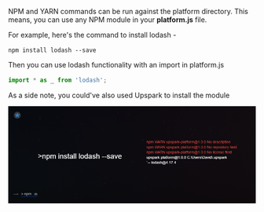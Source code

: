 <!--TITLE:Packages-->
<!--ABOUT:Upspark can be expanded with NPM modules.-->

NPM and YARN commands can be run against the platform directory. This means, you can use any NPM module in your **platform.js** file.

For example, here's the command to install lodash -
```
npm install lodash --save
```

Then you can use lodash functionality with an import in platform.js
```javascript
import * as _ from 'lodash';
```

As a side note, you could've also used Upspark to install the module

![NPM install](./image/npm-install.png)

